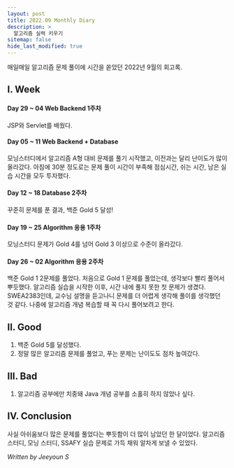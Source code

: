 ```yaml
---
layout: post
title: 2022.09 Monthly Diary
description: >
  알고리즘 실력 키우기
sitemap: false
hide_last_modified: true
---
```


매일매일 알고리즘 문제 풀이에 시간을 쏟았던 2022년 9월의 회고록.

## I. Week
#### Day 29 ~ 04 Web Backend 1주차
JSP와 Servlet를 배웠다. 
#### Day 05 ~ 11 Web Backend + Database
모닝스터디에서 알고리즘 A형 대비 문제를 풀기 시작했고, 이전과는 달리 난이도가 많이 올라갔다. 아침에 30분 정도로는 문제 풀이 시간이 부족해 점심시간, 쉬는 시간, 남은 실습 시간을 모두 투자했다.
#### Day 12 ~ 18 Database 2주차
꾸준히 문제를 푼 결과, 백준 Gold 5 달성!
#### Day 19 ~ 25 Algorithm 응용 1주차
모닝스터디 문제가 Gold 4를 넘어 Gold 3 이상으로 수준이 올라갔다.
#### Day 26 ~ 02 Algorithm 응용 2주차
백준 Gold 1 2문제를 풀었다. 처음으로 Gold 1 문제를 풀었는데, 생각보다 빨리 풀어서 뿌듯했다. 알고리즘 실습을 시작한 이후, 시간 내에 풀지 못한 첫 문제가 생겼다. SWEA2383인데, 교수님 설명을 듣고나니 문제를 더 어렵게 생각해 풀이를 생각했던 것 같다. 나중에 알고리즘 개념 복습할 때 꼭 다시 풀어보려고 한다.

## II. Good
1. 백준 Gold 5를 달성했다.
2. 정말 많은 알고리즘 문제를 풀었고, 푸는 문제는 난이도도 점차 높여갔다.

## III. Bad
1. 알고리즘 공부에만 치중돼 Java 개념 공부를 소홀히 하지 않았나 싶다.

## IV. Conclusion
사실 아쉬움보다 많은 문제를 풀었다는 뿌듯함이 더 많이 남았던 한 달이었다.
알고리즘 스터디, 모닝 스터디, SSAFY 실습 문제로 가득 채워 알차게 보낼 수 있었다.

_Written by Jeeyoun S_
